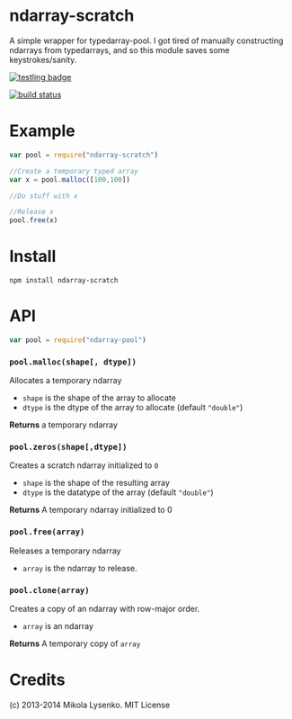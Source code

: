 ndarray-scratch
===============
A simple wrapper for typedarray-pool.  I got tired of manually constructing ndarrays from typedarrays, and so this module saves some keystrokes/sanity.

[![testling badge](https://ci.testling.com/mikolalysenko/ndarray-scratch.png)](https://ci.testling.com/mikolalysenko/ndarray-scratch)

[![build status](https://secure.travis-ci.org/mikolalysenko/ndarray-scratch.png)](http://travis-ci.org/mikolalysenko/ndarray-scratch)

# Example

```javascript
var pool = require("ndarray-scratch")

//Create a temporary typed array
var x = pool.malloc([100,100])

//Do stuff with x

//Release x
pool.free(x)
```

# Install

    npm install ndarray-scratch

# API

```javascript
var pool = require("ndarray-pool")
```

### `pool.malloc(shape[, dtype])`
Allocates a temporary ndarray

* `shape` is the shape of the array to allocate
* `dtype` is the dtype of the array to allocate (default `"double"`)

**Returns** a temporary ndarray

### `pool.zeros(shape[,dtype])`
Creates a scratch ndarray initialized to `0`

* `shape` is the shape of the resulting array
* `dtype` is the datatype of the array (default `"double"`)

**Returns** A temporary ndarray initialized to 0

### `pool.free(array)`
Releases a temporary ndarray

* `array` is the ndarray to release.

### `pool.clone(array)`
Creates a copy of an ndarray with row-major order.

* `array` is an ndarray

**Returns** A temporary copy of `array`

# Credits
(c) 2013-2014 Mikola Lysenko. MIT License